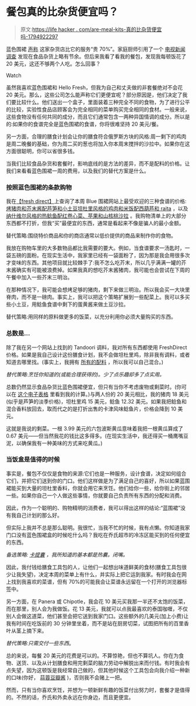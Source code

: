 # 餐包真的比杂货便宜吗？

> 原文:[https://life hacker . com/are-meal-kits-真的比杂货便宜吗-1794922297](https://lifehacker.com/are-meal-kits-really-cheaper-than-groceries-1794922297)

蓝色围裙 [声称](http://webcache.googleusercontent.com/search?q=cache:UpxiwFLLUfMJ:try.blueapron.com/bavgsfb/+&cd=1&hl=en&ct=clnk&gl=us&client=ubuntu) 这家杂货店比它的服务“贵 70%”。家庭厨师引用了一个 [电视新闻调查](https://www.homechef.com/skip-the-store?utm_source=facebook&utm_medium=cpc&utm_campaign=FB.PROS.1.F.35.44&voucher=FB30FREE) 发现在食品杂货上略有节余。但后来我看了看我的餐包，发现我每顿饭花了 20 美元，这还不够两个人吃。怎么回事？

Watch

虽然我喜欢蓝色围裙和 Hello Fresh，但我为自己和丈夫做的非套餐绝对不会花 20 美元。那么，这些公司怎么能声称它们更便宜呢？部分原因是，他们决定了我们要比较什么。他们送出一个盒子，里面装着三种完全不同的食物，为了进行公平的比较，实验性食品店顾客会为完全相同的菜单购买完全相同的食材。一般来说，这些食物没有任何共同的成分，而且它们通常包含一两种异国情调的成分。所以是的:如果你的食谱完全是蓝色围裙的食谱，你将很难坚持 20 美元/餐。

另一方面，合理的膳食计划会让你的膳食符合俄罗斯方块的风格:周一剩下的鸡肉是周二晚餐的基础，你为周二买的葱也将加入你本周末搅拌的沙拉中。如果你在这方面很聪明，你可以省很多钱。

当我们比较食品杂货和套餐时，影响底线的是方法的差异，而不是配料的价格。让我们来看看蓝色围裙一周的费用，以及我们的替代方案是什么。

### 按照蓝色围裙的条款购物

我在[【fresh direct】](https://www.freshdirect.com/)上查询了本周 Blue 围裙网站上最受欢迎的三种食谱的价格: [烤猪肉和芥末酱配芦笋和小土豆](https://www.blueapron.com/recipes/roasted-pork-mustard-pan-sauce-with-asparagus-fingerling-potatoes)[坦杜里风格的鸡肉和米饭配西葫芦和 raita](https://www.blueapron.com/recipes/tandoori-style-chicken-rice-with-zucchini-raita) ，以及 [纳什维尔风格的热鲶鱼配红卷心菜、苹果和山核桃沙拉](https://www.blueapron.com/recipes/nashville-style-hot-catfish-with-red-cabbage-apple-pecan-slaw) 。我购物清单上的大部分东西都不打折，但我“买”最便宜的东西，通常是看起来不像是骗人的最小金额。

替代策略:围绕特价商品和你的商店通常以低价提供的商品来制作你的食物。

我放在购物车里的大多数物品都比我需要的要大。例如，当食谱要求一汤匙时，一袋五磅的面粉。在现实生活中，我家里已经有一袋面粉了，因为那是我会用很多次才变味的东西。其他项目就比较棘手了:我不怎么吃芥末，所以几乎满满一罐的芥末酱确实有可能被浪费掉。如果我真的想吃芥末酱猪肉，我可能也会尝试在下周的午餐中加入一些芥末三明治。

在那种情况下，我可能会想烤足够的猪肉，剩下来做三明治。所以我会买一大块里脊肉，而不是一磅肉。事实上，我可以把这个策略扩展到一些配菜上。我可以多买些小土豆，用鲶鱼食谱中剩下的蛋黄酱来做土豆沙拉。

替代策略:用同样的原料做更多的饭菜，以充分利用你必须大量购买的东西。

### 总数是...

除了我在另一个网站上找到的 Tandoori 调料，我对所有东西都使用 FreshDirect 价格。如果是我自己设计这份膳食计划，我不会做坦杜里鸡，除非我有调料，或者知道去哪里找。(事实上，我拥有 [所有的配料](http://www.epicurious.com/recipes/food/views/tandoori-spice-blend-363234) ，所以我可以自己混合。)

*替代策略:烹饪你知道的(或能合理获得的)。少了点乐趣却多了点实用。*

总数仍然显示食品杂货比蓝色围裙便宜，但只有当你不考虑废物或剩菜时。(你可以在 [这个电子表格](https://docs.google.com/spreadsheets/d/1laKZHu8YJ-dAmQgpzozpP2WwbV4_veXpv9Uz4OerHsM/edit?usp=sharing) 里看到我的计算。)与两人份的 20 美元相比，我的猪肉 18 美元(似乎是芦笋的淡季价格)，坦杜里鸡 15 美元，鲶鱼 12.32 美元。如果我把鲶鱼和混合香料放回去，取而代之的是打折出售的卡津风味鲶鱼片，价格会降到 10 美元。

这就是我说的剩菜。一根 3.99 美元的六包波斯黄瓜意味着我把一根黄瓜算成了 0.67 美元——但当然我花的钱比这多得多。(在现实生活中，我还得买一桶鹰嘴豆泥，以确保我有一种美味的方式来吃黄瓜。)

### 当饭盒是值得的时候

事实是，餐包不仅仅是食物的来源:它们也是一种服务，设计食谱，决定如何组合它们，并把它们送到你的门口。他们这样做是为了满足自己的喜好，所以如果蓝围裙能买到大量的坦杜里香料，你就会用它来烹饪。他们给你一些，给你街上的邻居一些。如果你自己一个人做这些事情，你就要自己负责所有东西的分配和消费。

因此，作为一个聪明的、购物精明的消费者，我可以得出这样的结论:“蓝围裙”没有我自己计划的那么好。

但实际上我并不总是那么聪明。我很忙，当我不忙的时候，我有点懒。你知道我家门口没有蓝色围裙盒的时候吃什么吗？我吃在乔氏超市的冷冻区能买到的任何便宜的东西。

*备选策略:* [*卡提囊*](http://www.whatsgoodattraderjoes.com/2013/01/trader-joes-aloo-chaat-kati-pouches.html) *，我所知道的基本都是热囊。闭嘴。*

因此，我付钱给膳食工具包的人，让他们一起想出味道鲜美的食材(膳食工具包很少让我失望)，决定本周的菜单上有什么，并实际上把它运到我家。有时我会在网上找到我喜欢的菜谱，但有 70%的可能我会让菜谱永远留在一个打开的浏览器标签中。

另一方面，在 Panera 或 Chipotle，我会花 10 美元买我那一半还不太饱的饭菜，而在那里，别人会为我做饭。花 13 美元，我就可以点我最喜欢的泰国咖喱，不仅别人会做这道菜，他们甚至会把它送到我家门口。这些额外的几美元(加上小费)让我有时间在吃饭前的 30 分钟里坐着，而不是站在厨房切菜，试图把所有的百里香叶从茎上摘下来。

*替代策略:只需交付一些东西*。

总的来说，每餐 20 美元的花费是可以的。不算惊艳，但也不算坑人。你在为食物、送货、以及从计划膳食和用完剩菜的脑力劳动中解脱出来而付钱。有时我会有点失望，因为这顿饭是我经常自己做的，但其他时候这个工具包会向我介绍一种新的口味(你好， [蒜蓉豆瓣酱](https://www.amazon.com/Lee-Kum-Kee-Black-Garlic/dp/B000F08KCU?asc_campaign=InlineText&asc_refurl=https://lifehacker.com/are-meal-kits-really-cheaper-than-groceries-1794922297&asc_source=&tag=kinjalifehackerlink-20) )，否则我不会赌上一把。

然而，只有当你喜欢烹饪，并想为一顿新鲜有趣的饭菜付出努力时，套餐才是值得的。不然的话，乔氏和外卖永远在你身边，而且更便宜。